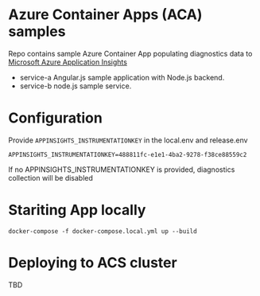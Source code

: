 # Azure Container Apps (ACA) samples
Repo contains sample Azure Container App populating diagnostics data to [Microsoft Azure Application Insights](https://azure.microsoft.com/en-us/services/application-insights/)

* service-a
  Angular.js sample application with Node.js backend. 
* service-b
  node.js sample service.

# Configuration
Provide ```APPINSIGHTS_INSTRUMENTATIONKEY``` in the local.env and release.env
```
APPINSIGHTS_INSTRUMENTATIONKEY=488811fc-e1e1-4ba2-9278-f38ce88559c2
```
If no APPINSIGHTS_INSTRUMENTATIONKEY is provided, diagnostics collection will be disabled

# Stariting App locally
```
docker-compose -f docker-compose.local.yml up --build
```

# Deploying to ACS cluster
TBD